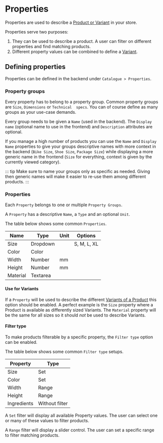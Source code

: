 # Properties



Properties are used to describe a [Product or Variant](./products.md) in your store.

Properties serve two purposes:

1. They can be used to describe a product. A user can filter on different properties and find matching products.
1. Different property values can be combined to define a [Variant](./products.md). 

## Defining properties

Properties can be defined in the backend under `Catalogue > Properties`. 

### Property groups

Every property has to belong to a property group. Common property groups are `Size`, `Dimensions` or `Technical 
specs`. You can of course define as many groups as your use-case demands.

Every group needs to be given a `Name` (used in the backend). The `Display name`
(optional name to use in the frontend) and `Description` attributes are optional.

If you manage a high number of products you can use the `Name` and `Display Name` properties to give your groups 
descriptive names with more context in the backend (`Bike Size`, `Shoe Size`, `Package Size`) while
displaying a more generic name in the frontend (`Size` for everything, context is
given by the currently viewed category).    

::: tip
Make sure to name your groups only as specific as needed. Giving then generic names will
make it easier to re-use them among different products.
:::

### Properties

Each `Property` belongs to one or multiple `Property Groups`.

A `Property` has a descriptive `Name`, a `Type` and an optional `Unit`.

The table below shows some common `Properties`.

| Name        | Type          | Unit | Options            |
| ----------- | ------------- | ---- | ------------------ |
| Size        | Dropdown      |      |  S, M, L, XL       |
| Color       | Color         |      |                    |
| Width       | Number        | mm   |                    |
| Height      | Number        | mm   |                    |
| Material    | Textarea      |      |                    |

#### Use for Variants

If a `Property` will be used to describe the different [Variants of a Product](./products.md) this option
should be enabled. A perfect example is the `Size` property where a Product is available as differently
sized Variants. The `Material` property will be the same for all sizes
so it should *not* be used to describe Variants.

#### Filter type

To make products filterable by a specific property, the `Filter type` option can be enabled.

The table below shows some common `Filter type` setups.

| Property    | Type           |
| ----------- | -------------- |
| Size        | Set            |
| Color       | Set            |
| Width       | Range          |
| Height      | Range          |
| Ingredients | Without filter |

A `Set` filter will display all available Property values. The user can select one or many of these values to filter 
products.

A `Range` filter will display a slider control. The user can set a specific range to filter matching products. 
